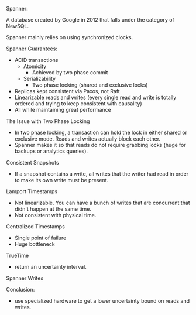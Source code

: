 Spanner: 

A database created by Google in 2012 that falls under the category of NewSQL.  

Spanner mainly relies on using synchronized clocks.  

Spanner Guarantees: 
- ACID transactions
	- Atomicity
		- Achieved by two phase commit
	- Serializability
		- Two phase locking (shared and exclusive locks)
- Replicas kept consistent via Paxos, not Raft
- Linearizable reads and writes (every single read and write is totally ordered and trying to keep consistent with causality)
- All while maintaining great performance

The Issue with Two Phase Locking
- In two phase locking, a transaction can hold the lock in either shared or exclusive mode.  Reads and writes actually block each other.  
- Spanner makes it so that reads do not require grabbing locks (huge for backups or analytics queries).  

Consistent Snapshots
- If a snapshot contains a write, all writes that the writer had read in order to make its own write must be present.  

Lamport Timestamps
- Not linearizable.  You can have a bunch of writes that are concurrent that didn't happen at the same time.  
- Not consistent with physical time.  

Centralized Timestamps
- Single point of failure
- Huge bottleneck

TrueTime
- return an uncertainty interval.  

Spanner Writes

Conclusion: 
- use specialized hardware to get a lower uncertainty bound on reads and writes.  